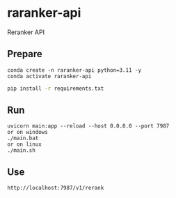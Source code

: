 # raranker-api
Reranker API

## Prepare

```
conda create -n raranker-api python=3.11 -y
conda activate raranker-api
```

```bash
pip install -r requirements.txt
```

## Run

```
uvicorn main:app --reload --host 0.0.0.0 --port 7987
or on windows
./main.bat
or on linux
./main.sh
```

## Use

```
http://localhost:7987/v1/rerank
```
